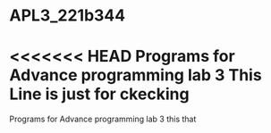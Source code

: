 # APL3_221b344
<<<<<<< HEAD
Programs for Advance programming lab 3
This Line is just for ckecking
=======
Programs for Advance programming lab 3 
this that
>>>>>>>
